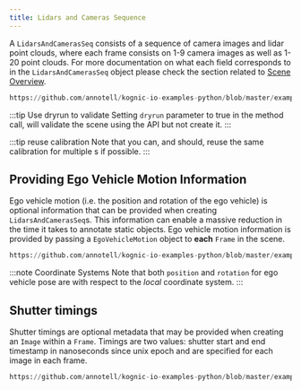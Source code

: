 ```yaml
---
title: Lidars and Cameras Sequence
---
```


A `LidarsAndCamerasSeq`  consists of a sequence of camera images and lidar point clouds, where each frame consists 
on 1-9 camera images as well as 1-20 point clouds. For more documentation on what each field corresponds to in the 
`LidarsAndCamerasSeq` object please check the section related to [Scene Overview](/docs/kognic-io/overview).

```python reference
https://github.com/annotell/kognic-io-examples-python/blob/master/examples/lidars_and_cameras_seq.py
```

:::tip Use dryrun to validate 
Setting `dryrun` parameter to true in the method call, will validate the scene using the API but not create it.
:::

:::tip reuse calibration
Note that you can, and should, reuse the same calibration for multiple s if possible.
:::

## Providing Ego Vehicle Motion Information

Ego vehicle motion (i.e. the position and rotation of the ego vehicle) is optional information that can be provided when 
creating `LidarsAndCamerasSeq`s. This information can enable a massive reduction in the time it takes to annotate 
static objects. Ego vehicle motion information is provided by passing a `EgoVehicleMotion` object to **each** `Frame` 
in the scene.

```python reference
https://github.com/annotell/kognic-io-examples-python/blob/master/examples/lidars_and_cameras_seq_full.py
```

:::note Coordinate Systems
Note that both `position` and `rotation` for ego vehicle pose are with respect to the _local_ coordinate system.
:::

## Shutter timings

Shutter timings are optional metadata that may be provided when creating an `Image` within a `Frame`. Timings are two 
values: shutter start and end timestamp in nanoseconds since unix epoch and are specified for each image in each frame.

```python reference
https://github.com/annotell/kognic-io-examples-python/blob/master/examples/lidars_and_cameras_seq_with_imu_and_shutter_times.py
```
